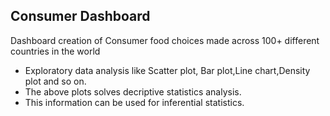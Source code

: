 ## Consumer Dashboard
Dashboard creation of Consumer food choices made across 100+ different countries in the world 
  - Exploratory data analysis like Scatter plot, Bar plot,Line chart,Density plot and so on.
  - The above plots solves decriptive statistics analysis.
  - This information can be used for inferential statistics. 
